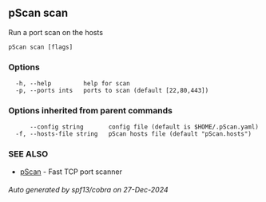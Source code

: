 ## pScan scan

Run a port scan on the hosts

```
pScan scan [flags]
```

### Options

```
  -h, --help         help for scan
  -p, --ports ints   ports to scan (default [22,80,443])
```

### Options inherited from parent commands

```
      --config string       config file (default is $HOME/.pScan.yaml)
  -f, --hosts-file string   pScan hosts file (default "pScan.hosts")
```

### SEE ALSO

* [pScan](pScan.md)	 - Fast TCP port scanner

###### Auto generated by spf13/cobra on 27-Dec-2024
